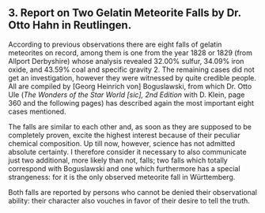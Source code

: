 ## 3. Report on Two Gelatin Meteorite Falls by Dr. Otto Hahn in Reutlingen.

According to previous observations there are eight falls of gelatin meteorites on record, among them is one from the year 1828 or 1829 (from Allport Derbyshire) whose analysis revealed 32.00% sulfur, 34.09% iron oxide, and 43.59% coal and specific gravity 2. The remaining cases did not get an investigation, however they were witnessed by quite credible people. All are compiled by [Georg Heinrich von] Boguslawski, from which Dr. Otto Ule (_The Wonders of the Star World [sic], 2nd Edition_ with D. Klein, page 360 and the following pages) has described again the most important eight cases mentioned.

The falls are similar to each other and, as soon as they are supposed to be completely proven, excite the highest interest because of their peculiar chemical composition. Up till now, however, science has not admitted absolute certainty. I therefore consider it necessary to also communicate just two additional, more likely than not, falls; two falls which totally correspond with Boguslawski and one which furthermore has a special strangeness: for it is the only observed meteorite fall in Württemberg.

Both falls are reported by persons who cannot be denied their observational ability: their character also vouches in favor of their desire to tell the truth.
